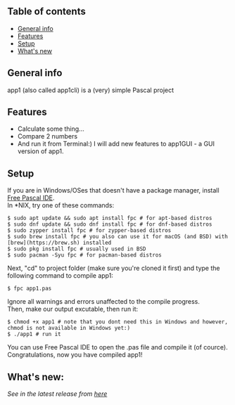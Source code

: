 ## Table of contents
* [General info](#general-info)
* [Features](#features)
* [Setup](#setup)
* [What's new](#whats-new)

## General info
app1 (also called app1cli) is a (very) simple Pascal project
	
## Features
* Calculate some thing...
* Compare 2 numbers
* And run it from Terminal:)
I will add new features to app1GUI - a GUI version of app1.
	
## Setup
If you are in Windows/OSes that doesn't have a package manager, install [Free Pascal IDE](https://www.freepascal.org/download.html). <br>
In *NIX, try one of these commands:

```
$ sudo apt update && sudo apt install fpc # for apt-based distros
$ sudo dnf update && sudo dnf install fpc # for dnf-based distros
$ sudo zypper install fpc # for zypper-based distros
$ sudo brew install fpc # you also can use it for macOS (and BSD) with [brew](https://brew.sh) installed
$ sudo pkg install fpc # usually used in BSD
$ sudo pacman -Syu fpc # for pacman-based distros
```
Next, "cd" to project folder (make sure you're cloned it first) and type the following command to compile app1:
```
$ fpc app1.pas
```
Ignore all warnings and errors unaffected to the compile progress. <br>
Then, make our output excutable, then run it:
``` 
$ chmod +x app1 # note that you dont need this in Windows and however, chmod is not available in Windows yet:)
$ ./app1 # run it 
```
You can use Free Pascal IDE to open the .pas file and compile it (of cource). <br>
Congratulations, now you have compiled app1!

## What's new:
*See in the latest release from [here](https://github.com/lebao3105/app1cli/releases/)*
